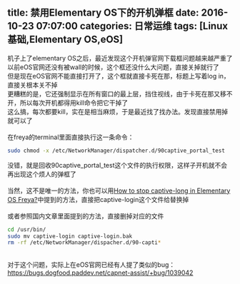 title: 禁用Elementary OS下的开机弹框
date: 2016-10-23 07:07:00
categories: 日常运维
tags: [Linux基础,Elementary OS,eOS]
---
机子上了elementary OS之后，最近发现这个开机弹官网下载框问题越来越严重了<br />
以前eOS官网还没有被wall的时候，这个框还没什么大问题，直接关掉就行了<br />
但是现在eOS官网不能直接打开了，这个框就直接卡死在那，标题上写着log in，直接关根本关不掉<br />
更糟糕的是，它还强制显示在所有窗口的最上层，挡住视线，由于卡死在那又移不开，所以每次开机都得用kill命令把它干掉了<br />
这么搞，每次都要kill，实在是相当麻烦，于是最近找了找办法。发现直接禁用掉就可以了<br />
<br />
在freya的terminal里面直接执行这一条命令：<br />
<!--more-->
```bash
sudo chmod -x /etc/NetworkManager/dispatcher.d/90captive_portal_test
```
没错，就是回收90captive_portal_test这个文件的执行权限，这样子开机就不会再出现这个烦人的弹框了<br />
<br />
当然，这不是唯一的方法，你也可以用<a href="http://unix.stackexchange.com/questions/214641/how-to-stop-captive-long-in-elementary-os-freya" target="_blank">How to stop captive-long in Elementary OS Freya?</a>中提到的方法，直接把captive-login这个文件给替换掉<br />
<br />
或者参照国内文章里面提到的方法，直接删掉对应的文件 <br />
```bash
cd /usr/bin/  
sudo mv captive-login captive-login.bak
rm -rf /etc/NetworkManager/dispacher.d/90-capti*
```
<br />
对于这个问题，实际上在eOS官网已经有人提了类似的bug：<br />
<a href="https://bugs.dogfood.paddev.net/capnet-assist/+bug/1039042" target="_blank">https://bugs.dogfood.paddev.net/capnet-assist/+bug/1039042</a>